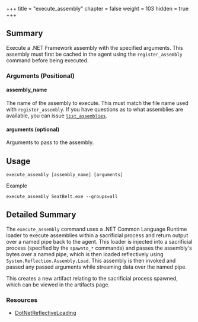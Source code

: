 +++
title = "execute_assembly"
chapter = false
weight = 103
hidden = true
+++

## Summary

Execute a .NET Framework assembly with the specified arguments. This assembly must first be cached in the agent using the `register_assembly` command before being executed.

### Arguments (Positional)
#### assembly_name
The name of the assembly to execute. This must match the file name used with `register_assembly`. If you have questions as to what assemblies are available, you can issue [`list_assemblies`](/agents/apollo/commands/list_assemblies/). 

#### arguments (optional)
Arguments to pass to the assembly.

## Usage
```
execute_assembly [assembly_name] [arguments]
```

Example
```
execute_assembly SeatBelt.exe --groups=all
```

## Detailed Summary
The `execute_assembly` command uses a .NET Common Language Runtime loader to execute assemblies within a sacrificial process and return output over a named pipe back to the agent. This loader is injected into a sacrificial process (specified by the `spawnto_*` commands) and passes the assembly's bytes over a named pipe, which is then loaded reflectively using `System.Reflection.Assembly.Load`. This assembly is then invoked and passed any passed arguments while streaming data over the named pipe.

This creates a new artifact relating to the sacrificial process spawned, which can be viewed in the artifacts page.

### Resources
- [DotNetReflectiveLoading](https://github.com/ambray/DotNetReflectiveLoading)
